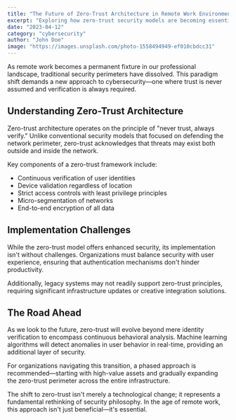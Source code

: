 ```yaml
---
title: "The Future of Zero-Trust Architecture in Remote Work Environments"
excerpt: "Exploring how zero-trust security models are becoming essential for companies with remote workforces."
date: "2023-04-12"
category: "cybersecurity"
author: "John Doe"
image: "https://images.unsplash.com/photo-1558494949-ef010cbdcc31"
---
```


As remote work becomes a permanent fixture in our professional landscape, traditional security perimeters have dissolved. This paradigm shift demands a new approach to cybersecurity—one where trust is never assumed and verification is always required.

## Understanding Zero-Trust Architecture

Zero-trust architecture operates on the principle of "never trust, always verify." Unlike conventional security models that focused on defending the network perimeter, zero-trust acknowledges that threats may exist both outside and inside the network.

Key components of a zero-trust framework include:
- Continuous verification of user identities
- Device validation regardless of location
- Strict access controls with least privilege principles
- Micro-segmentation of networks
- End-to-end encryption of all data

## Implementation Challenges

While the zero-trust model offers enhanced security, its implementation isn't without challenges. Organizations must balance security with user experience, ensuring that authentication mechanisms don't hinder productivity.

Additionally, legacy systems may not readily support zero-trust principles, requiring significant infrastructure updates or creative integration solutions.

## The Road Ahead

As we look to the future, zero-trust will evolve beyond mere identity verification to encompass continuous behavioral analysis. Machine learning algorithms will detect anomalies in user behavior in real-time, providing an additional layer of security.

For organizations navigating this transition, a phased approach is recommended—starting with high-value assets and gradually expanding the zero-trust perimeter across the entire infrastructure.

The shift to zero-trust isn't merely a technological change; it represents a fundamental rethinking of security philosophy. In the age of remote work, this approach isn't just beneficial—it's essential.
